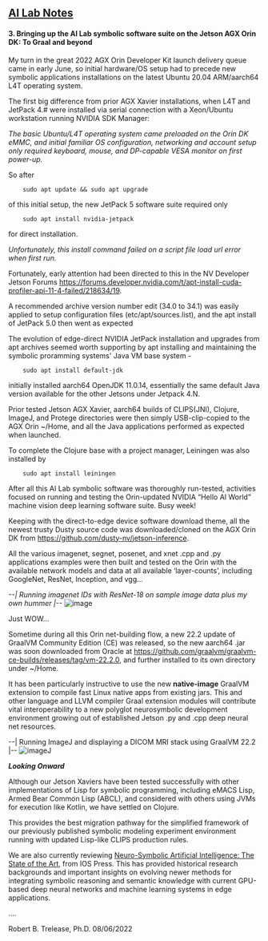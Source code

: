## <u>AI Lab Notes</u>

#### **3. Bringing up the AI Lab symbolic software suite on the Jetson AGX Orin DK: To Graal and beyond**
       
My turn in the great 2022 AGX Orin Developer Kit launch delivery queue came in early June, so initial hardware/OS setup had to precede new symbolic applications installations on the latest Ubuntu 20.04 ARM/aarch64 L4T operating system.

The first big difference from prior AGX Xavier installations, when L4T and JetPack 4.# were installed via serial connection with a Xeon/Ubuntu workstation running NVIDIA SDK Manager:

*The basic Ubuntu/L4T operating system came preloaded on the Orin DK eMMC, and initial familiar OS configuration, networking and account setup only required keyboard, mouse, and DP-capable VESA monitor on first power-up.*

So after

		sudo apt update && sudo apt upgrade

of this initial setup, the new JetPack 5 software suite required only
 
 
		sudo apt install nvidia-jetpack

for direct installation.

*Unfortunately, this install command failed on a script file load url error when first run.*

Fortunately, early attention had been directed to this in the NV Developer Jetson Forums 
https://forums.developer.nvidia.com/t/apt-install-cuda-profiler-api-11-4-failed/218634/19. 

A recommended archive version number edit (34.0 to 34.1) was easily applied to setup configuration files (etc/apt/sources.list), and the apt install of JetPack 5.0 then went as expected
       
The evolution of edge-direct NVIDIA JetPack installation and upgrades from apt archives seemed worth supporting by apt installing and maintaining the symbolic proramming systems' Java VM base system - 
 
		sudo apt install default-jdk

 initially installed aarch64 OpenJDK 11.0.14, essentially the same default Java version available for the other Jetsons under Jetpack 4.N.

Prior tested Jetson AGX Xavier, aarch64 builds of CLIPS(JNI), Clojure, ImageJ, and Protege directories were then simply USB-clip-copied to the AGX Orin ~/Home, and all the Java applications performed as expected when launched.

To complete the Clojure base with a project manager, Leiningen was also installed by 

		sudo apt install leiningen

After all this AI Lab symbolic software was thoroughly run-tested, activities focused on running and testing the Orin-updated NVIDIA  “Hello AI World” machine vision deep learning software suite. Busy week!

Keeping with the direct-to-edge device software download theme, all the newest trusty Dusty source code was downloaded/cloned on the AGX Orin DK from https://github.com/dusty-nv/jetson-inference.

All the various imagenet, segnet, posenet, and  xnet .cpp and .py applications examples were then built and tested on the Orin with the available network models and data at all available ‘layer-counts’, including GoogleNet, ResNet, Inception, and vgg...

  *--| Running imagenet IDs with ResNet-18 on sample image data plus my own hummer |--*
![image](https://user-images.githubusercontent.com/71346897/183269986-70e0d642-5e32-4cd9-a05e-4cdc10c507d4.png)


Just WOW…


Sometime during all this Orin net-building flow, a new 22.2 update of GraalVM Community Edition (CE) was released, so the new aarch64 .jar was soon downloaded from Oracle at https://github.com/graalvm/graalvm-ce-builds/releases/tag/vm-22.2.0, and further installed to its own directory under ~/Home.

It has been particularly instructive to use the new **native-image** GraalVM extension to compile fast Linux native apps from existing jars.  This and other language and LLVM compiler Graal extension modules will contribute vital interoperability to a new polyglot neurosymbolic development environment growing out of established Jetson .py and .cpp deep neural net resources.

 --| Running ImageJ and displaying a DICOM MRI stack using GraalVM 22.2 |--
![imageJ](https://user-images.githubusercontent.com/71346897/183269422-764967e2-0585-47ea-bf83-8ecf548a85bc.png)

***Looking Onward***

Although our Jetson Xaviers have been tested successfully with other implementations of Lisp for symbolic programming, including eMACS Lisp, Armed Bear Common Lisp (ABCL), and considered with others using JVMs for execution like Kotlin, we have settled on Clojure. 

This provides the best migration pathway for the simplified framework of our previously published symbolic modeling experiment environment running with updated Lisp-like CLIPS production rules.

We are also currently reviewing [Neuro-Symbolic Artificial Intelligence: The State of the Art,](https://ebooks.iospress.nl/ISBN/978-1-64368-245-7) from IOS Press. This has provided historical research backgrounds and important insights on evolving newer methods for integrating symbolic reasoning and semantic knowledge with current GPU-based deep neural networks and machine learning systems in edge applications.

....

Robert B. Trelease, Ph.D. 08/06/2022

